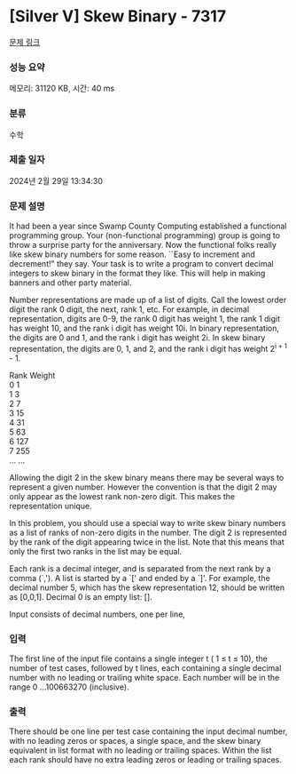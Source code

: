 # [Silver V] Skew Binary - 7317 

[문제 링크](https://www.acmicpc.net/problem/7317) 

### 성능 요약

메모리: 31120 KB, 시간: 40 ms

### 분류

수학

### 제출 일자

2024년 2월 29일 13:34:30

### 문제 설명

<p>It had been a year since Swamp County Computing established a functional programming group. Your (non-functional programming) group is going to throw a surprise party for the anniversary. Now the functional folks really like skew binary numbers for some reason. ``Easy to increment and decrement!" they say. Your task is to write a program to convert decimal integers to skew binary in the format they like. This will help in making banners and other party material.</p>

<p>Number representations are made up of a list of digits. Call the lowest order digit the rank 0 digit, the next, rank 1, etc. For example, in decimal representation, digits are 0-9, the rank 0 digit has weight 1, the rank 1 digit has weight 10, and the rank i digit has weight 10i. In binary representation, the digits are 0 and 1, and the rank i digit has weight 2i. In skew binary representation, the digits are 0, 1, and 2, and the rank i digit has weight 2<sup>i + 1</sup> - 1.</p>

<p>Rank    Weight<br>
0    1<br>
1    3<br>
2    7<br>
3    15<br>
4    31<br>
5    63<br>
6    127<br>
7    255<br>
...   ...</p>

<p>Allowing the digit 2 in the skew binary means there may be several ways to represent a given number. However the convention is that the digit 2 may only appear as the lowest rank non-zero digit. This makes the representation unique.</p>

<p>In this problem, you should use a special way to write skew binary numbers as a list of ranks of non-zero digits in the number. The digit 2 is represented by the rank of the digit appearing twice in the list. Note that this means that only the first two ranks in the list may be equal.</p>

<p>Each rank is a decimal integer, and is separated from the next rank by a comma (`,'). A list is started by a `[' and ended by a `]'. For example, the decimal number 5, which has the skew representation 12, should be written as [0,0,1]. Decimal 0 is an empty list: [].</p>

<p>Input consists of decimal numbers, one per line,</p>

### 입력 

 <p>The first line of the input file contains a single integer t ( 1 ≤ t ≤ 10), the number of test cases, followed by t lines, each containing a single decimal number with no leading or trailing white space. Each number will be in the range 0 ...100663270 (inclusive).</p>

### 출력 

 <p>There should be one line per test case containing the input decimal number, with no leading zeros or spaces, a single space, and the skew binary equivalent in list format with no leading or trailing spaces. Within the list each rank should have no extra leading zeros or leading or trailing spaces.</p>

